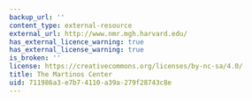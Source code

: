 ```yaml
---
backup_url: ''
content_type: external-resource
external_url: http://www.nmr.mgh.harvard.edu/
has_external_licence_warning: true
has_external_license_warning: true
is_broken: ''
license: https://creativecommons.org/licenses/by-nc-sa/4.0/
title: The Martinos Center
uid: 711986a3-e7b7-4110-a39a-279f28743c8e
---
```

